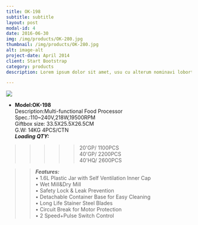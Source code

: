 ```yaml
---
title: OK-198
subtitle: subtitle
layout: post
modal-id: 4
date: 2016-06-30
img: /img/products/OK-280.jpg
thumbnail: /img/products/OK-280.jpg
alt: image-alt
project-date: April 2014
client: Start Bootstrap
category: products
description: Lorem ipsum dolor sit amet, usu cu alterum nominavi lobortis. At duo novum diceret. Tantas apeirian vix et, usu sanctus postulant inciderint ut, populo diceret necessitatibus in vim. Cu eum dicam feugiat noluisse.

---
```

![](http://i.imgur.com/Mzp20l7.jpg)

- **Model:OK-198**     
   Description:Multi-functional Food Processor    
Spec.:110~240V,218W,19500RPM  
Giftbox size: 33.5X25.5X26.5CM  
G.W:  14KG  4PCS/CTN     
**_Loading QTY:_**    
 >>>>> 20'GP/  1100PCS  
       40'GP/  2200PCS  
       40'HQ/  2600PCS

 >> **_Features:_**    
 • 1.6L Plastic Jar with Self Ventilation Inner Cap  
• Wet Mill&Dry Mill  
• Safety Lock & Leak Prevention   
• Detachable Container Base for Easy Cleaning  
• Long Life Stainer Steel Blades  
• Circuit Break for Motor Protection   
• 2 Speed+Pulse Switch Control   
